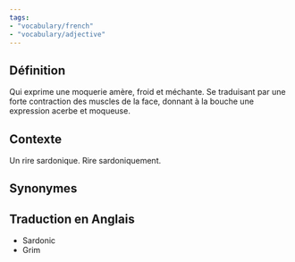 ```yaml
---
tags:
- "vocabulary/french"
- "vocabulary/adjective"
---
```


## Définition
Qui exprime une moquerie amère, froid et méchante. Se traduisant par une forte contraction des muscles de la face, donnant à la bouche une expression acerbe et moqueuse.

## Contexte
Un rire sardonique. Rire sardoniquement.

## Synonymes


## Traduction en Anglais
- Sardonic
- Grim